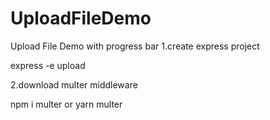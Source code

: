 # UploadFileDemo
Upload File Demo with progress bar
1.create express project

express -e upload

2.download multer middleware

npm i multer or yarn multer
